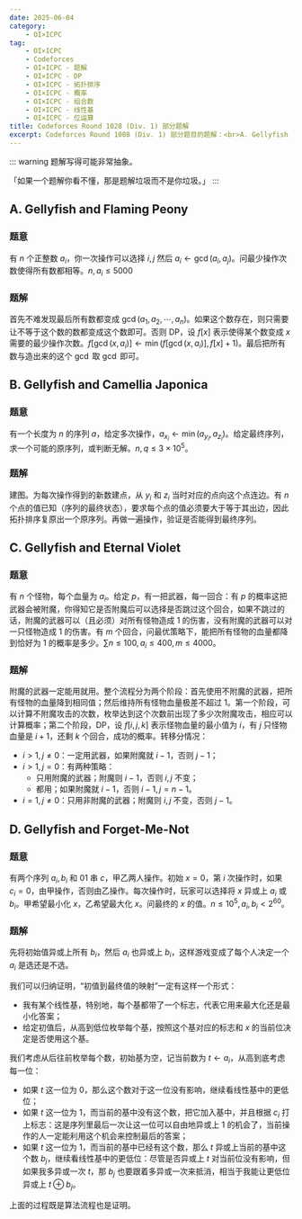 ```yaml
---
date: 2025-06-04
category:
    - OI×ICPC
tag:
    - OI×ICPC
    - Codeforces
    - OI×ICPC - 题解
    - OI×ICPC - DP
    - OI×ICPC - 拓扑排序
    - OI×ICPC - 概率
    - OI×ICPC - 组合数
    - OI×ICPC - 线性基
    - OI×ICPC - 位运算
title: Codeforces Round 1028 (Div. 1) 部分题解
excerpt: Codeforces Round 1008 (Div. 1) 部分题目的题解：<br>A. Gellyfish and Flaming Peony<br>B. Gellyfish and Camellia Japonica<br>C. Gellyfish and Eternal Violet<br>D. Gellyfish and Forget-Me-Not
---
```


::: warning
题解写得可能非常抽象。

「如果一个题解你看不懂，那是题解垃圾而不是你垃圾。」
:::

## A. Gellyfish and Flaming Peony
### 题意
有 $n$ 个正整数 $a_i$，你一次操作可以选择 $i,j$ 然后 $a_i\gets \gcd(a_i,a_j)$。问最少操作次数使得所有数都相等。$n,a_i \leq 5000$

### 题解
首先不难发现最后所有数都变成 $\gcd(a_1,a_2,\cdots,a_n)$。如果这个数存在，则只需要让不等于这个数的数都变成这个数即可。否则 DP，设 $f[x]$ 表示使得某个数变成 $x$ 需要的最少操作次数。$f[\gcd(x,a_i)]\gets \min(f[\gcd(x,a_i)],f[x]+1)$。最后把所有数与造出来的这个 $\gcd$ 取 $\gcd$ 即可。

## B. Gellyfish and Camellia Japonica
### 题意
有一个长度为 $n$ 的序列 $a$，给定多次操作，$a_{x_i} \gets \min(a_{y_i}, a_{z_i})$。给定最终序列，求一个可能的原序列，或判断无解。$n,q\leq 3\times 10^5$。

### 题解
建图。为每次操作得到的新数建点，从 $y_i$ 和 $z_i$ 当时对应的点向这个点连边。有 $n$ 个点的值已知（序列的最终状态），要求每个点的值必须要大于等于其出边，因此拓扑排序复原出一个原序列。再做一遍操作，验证是否能得到最终序列。

## C. Gellyfish and Eternal Violet
### 题意
有 $n$ 个怪物，每个血量为 $a_i$。给定 $p$，有一把武器，每一回合：有 $p$ 的概率这把武器会被附魔，你得知它是否附魔后可以选择是否跳过这个回合，如果不跳过的话，附魔的武器可以（且必须）对所有怪物造成 $1$ 的伤害，没有附魔的武器可以对一只怪物造成 $1$ 的伤害。有 $m$ 个回合，问最优策略下，能把所有怪物的血量都降到恰好为 $1$ 的概率是多少。$\sum n\leq 100, a_i\leq 400, m\leq 4000$。

### 题解
附魔的武器一定能用就用。整个流程分为两个阶段：首先使用不附魔的武器，把所有怪物的血量降到相同值；然后维持所有怪物血量极差不超过 $1$。第一个阶段，可以计算不附魔攻击的次数，枚举达到这个次数前出现了多少次附魔攻击，相应可以计算概率；第二个阶段，DP，设 $f[i,j,k]$ 表示怪物血量的最小值为 $i$，有 $j$ 只怪物血量是 $i+1$，还剩 $k$ 个回合，成功的概率。转移分情况：
- $i>1, j\neq 0$：一定用武器，如果附魔就 $i-1$，否则 $j-1$；
- $i>1, j=0$：有两种策略：
  - 只用附魔的武器；附魔则 $i-1$，否则 $i,j$ 不变；
  - 都用；如果附魔就 $i-1$，否则 $i-1, j = n-1$。
- $i=1, j\neq 0$：只用非附魔的武器；附魔则 $i,j$ 不变，否则 $j-1$。

## D. Gellyfish and Forget-Me-Not
### 题意
有两个序列 $a_i, b_i$ 和 01 串 $c$，甲乙两人操作。初始 $x=0$，第 $i$ 次操作时，如果 $c_i=0$，由甲操作，否则由乙操作。每次操作时，玩家可以选择将 $x$ 异或上 $a_i$ 或 $b_i$。甲希望最小化 $x$，乙希望最大化 $x$。问最终的 $x$ 的值。$n\leq 10^5, a_i,b_i< 2^{60}$。

### 题解
先将初始值异或上所有 $b_i$，然后 $a_i$ 也异或上 $b_i$，这样游戏变成了每个人决定一个 $a_i$ 是选还是不选。

我们可以归纳证明，“初值到最终值的映射”一定有这样一个形式：
- 我有某个线性基，特别地，每个基都带了一个标志，代表它用来最大化还是最小化答案；
- 给定初值后，从高到低位枚举每个基，按照这个基对应的标志和 $x$ 的当前位决定是否使用这个基。

我们考虑从后往前枚举每个数，初始基为空，记当前数为 $t\gets a_i$，从高到底考虑每一位：
- 如果 $t$ 这一位为 $0$，那么这个数对于这一位没有影响，继续看线性基中的更低位；
- 如果 $t$ 这一位为 $1$，而当前的基中没有这个数，把它加入基中，并且根据 $c_i$ 打上标志：这是序列里最后一次让这一位可以自由地异或上 $1$ 的机会了，当前操作的人一定能利用这个机会来控制最后的答案；
- 如果 $t$ 这一位为 $1$，而当前的基中已经有这个数，那么 $t$ 异或上当前的基中这个数 $b_j$，继续看线性基中的更低位：尽管是否异或上 $t$ 对当前位没有影响，但如果我多异或一次 $t$，那 $b_j$ 也要跟着多异或一次来抵消，相当于我能让更低位异或上 $t \oplus b_j$。

上面的过程既是算法流程也是证明。
